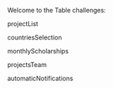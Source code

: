 Welcome to the Table challenges:

  projectList
  
  countriesSelection

  monthlyScholarships
  
  projectsTeam
   
  automaticNotifications
